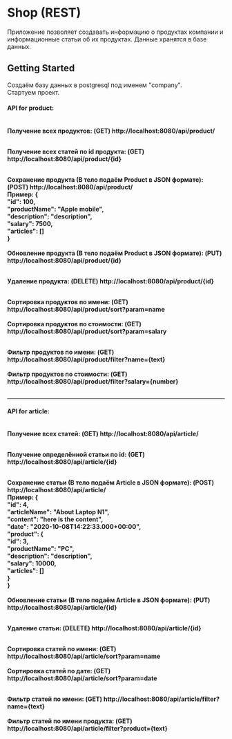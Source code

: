 # Shop (REST)

Приложение позволяет создавать информацию о продуктах компании и информационные статьи об их продуктах. 
Данные хранятся в базе данных.


## Getting Started
Создаём базу данных в postgresql под именем "company". <br>
Стартуем проект.

<h4>API for product:</h4><br>
<b>Получение всех продуктов: (GET) http://localhost:8080/api/product/</b><br><br>

<b>Получение всех статей по id продукта: (GET) http://localhost:8080/api/product/{id}</b><br><br>

<b>Сохранение продукта (В тело подаём Product в JSON формате): (POST) http://localhost:8080/api/product/<br>
Пример:  {<br>
                 "id": 100,<br>
                 "productName": "Apple mobile",<br>
                 "description": "description",<br>
                 "salary": 7500,<br>
                 "articles": []<br>
             }</b><br><br>
<b>Обновление продукта (В тело подаём Product в JSON формате): (PUT) http://localhost:8080/api/product/{id}<br><br>

<b>Удаление продукта: (DELETE) http://localhost:8080/api/product/{id}<br><br>

<b>Сортировка продуктов по имени: (GET) http://localhost:8080/api/product/sort?param=name<br><br>
<b>Сортировка продуктов по стоимости: (GET) http://localhost:8080/api/product/sort?param=salary<br><br>

<b>Фильтр продуктов по имени: (GET) http://localhost:8080/api/product/filter?name={text}<br><br>
<b>Фильтр продуктов по стоимости: (GET) http://localhost:8080/api/product/filter?salary={number}<br><br>



---
<h4>API for article:</h4><br>
<b>Получение всех статей: (GET) http://localhost:8080/api/article/</b><br><br>

<b>Получение определённой статьи по id: (GET) http://localhost:8080/api/article/{id}</b><br><br>

<b>Сохранение статьи (В тело подаём Article в JSON формате): (POST) http://localhost:8080/api/article/<br>
Пример:  {<br>
             "id": 4,<br>
             "articleName": "About Laptop N1",<br>
             "content": "here is the content",<br>
             "date": "2020-10-08T14:22:33.000+00:00",<br>
             "product": {<br>
                 "id": 3,<br>
                 "productName": "PC",<br>
                 "description": "description",<br>
                 "salary": 10000,<br>
                 "articles": []<br>
             }<br>
         }</b><br><br>
<b>Обновление статьи (В тело подаём Article в JSON формате): (PUT) http://localhost:8080/api/article/{id}<br><br>

<b>Удаление статьи: (DELETE) http://localhost:8080/api/article/{id}<br><br>

<b>Сортировка статей по имени: (GET) http://localhost:8080/api/article/sort?param=name<br><br>
<b>Сортировка статей по дате: (GET) http://localhost:8080/api/article/sort?param=date<br><br>

<b>Фильтр статей по имени: (GET) http://localhost:8080/api/article/filter?name={text}<br><br>
<b>Фильтр статей по имени продукта: (GET) http://localhost:8080/api/article/filter?product={text}<br><br>
